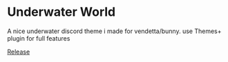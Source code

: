 # Underwater World
A nice underwater discord theme i made for vendetta/bunny. use Themes+ plugin for full features

[Release](https://raw.githubusercontent.com/f1shpie/Bunny-Theme/main/Underwater-World.json)
